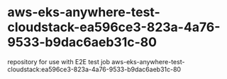 # aws-eks-anywhere-test-cloudstack-ea596ce3-823a-4a76-9533-b9dac6aeb31c-80
repository for use with E2E test job aws-eks-anywhere-test-cloudstack:ea596ce3-823a-4a76-9533-b9dac6aeb31c-80
